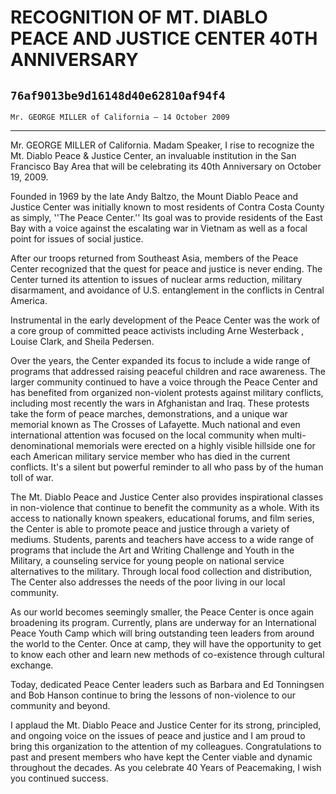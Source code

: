 # RECOGNITION OF MT. DIABLO PEACE AND JUSTICE CENTER 40TH ANNIVERSARY
## `76af9013be9d16148d40e62810af94f4`
`Mr. GEORGE MILLER of California — 14 October 2009`

---


Mr. GEORGE MILLER of California. Madam Speaker, I rise to recognize 
the Mt. Diablo Peace & Justice Center, an invaluable institution in the 
San Francisco Bay Area that will be celebrating its 40th Anniversary on 
October 19, 2009.

Founded in 1969 by the late Andy Baltzo, the Mount Diablo Peace and 
Justice Center was initially known to most residents of Contra Costa 
County as simply, ''The Peace Center.'' Its goal was to provide 
residents of the East Bay with a voice against the escalating war in 
Vietnam as well as a focal point for issues of social justice.

After our troops returned from Southeast Asia, members of the Peace 
Center recognized that the quest for peace and justice is never ending. 
The Center turned its attention to issues of nuclear arms reduction, 
military disarmament, and avoidance of U.S. entanglement in the 
conflicts in Central America.

Instrumental in the early development of the Peace Center was the 
work of a core group of committed peace activists including Arne 
Westerback , Louise Clark, and Sheila Pedersen.

Over the years, the Center expanded its focus to include a wide range 
of programs that addressed raising peaceful children and race 
awareness. The larger community continued to have a voice through the 
Peace Center and has benefited from organized non-violent protests 
against military conflicts, including most recently the wars in 
Afghanistan and Iraq. These protests take the form of peace marches, 
demonstrations, and a unique war memorial known as The Crosses of 
Lafayette. Much national and even international attention was focused 
on the local community when multi-denominational memorials were erected 
on a highly visible hillside one for each American military service 
member who has died in the current conflicts. It's a silent but 
powerful reminder to all who pass by of the human toll of war.

The Mt. Diablo Peace and Justice Center also provides inspirational 
classes in non-violence that continue to benefit the community as a 
whole. With its access to nationally known speakers, educational 
forums, and film series, the Center is able to promote peace and 
justice through a variety of mediums. Students, parents and teachers 
have access to a wide range of programs that include the Art and 
Writing Challenge and Youth in the Military, a counseling service for 
young people on national service alternatives to the military. Through 
local food collection and distribution, The Center also addresses the 
needs of the poor living in our local community.

As our world becomes seemingly smaller, the Peace Center is once 
again broadening its program. Currently, plans are underway for an 
International Peace Youth Camp which will bring outstanding teen 
leaders from around the world to the Center. Once at camp, they will 
have the opportunity to get to know each other and learn new methods of 
co-existence through cultural exchange.

Today, dedicated Peace Center leaders such as Barbara and Ed 
Tonningsen and Bob Hanson continue to bring the lessons of non-violence 
to our community and beyond.

I applaud the Mt. Diablo Peace and Justice Center for its strong, 
principled, and ongoing voice on the issues of peace and justice and I 
am proud to bring this organization to the attention of my colleagues. 
Congratulations to past and present members who have kept the Center 
viable and dynamic throughout the decades. As you celebrate 40 Years of 
Peacemaking, I wish you continued success.
